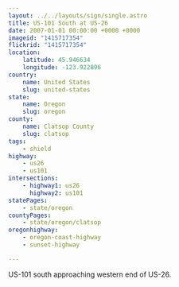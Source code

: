 ```yaml
---
layout: ../../layouts/sign/single.astro
title: US-101 South at US-26
date: 2007-01-01 00:00:00 +0000 +0000
imageid: "1415717354"
flickrid: "1415717354"
location:
    latitude: 45.946634
    longitude: -123.922896
country:
    name: United States
    slug: united-states
state:
    name: Oregon
    slug: oregon
county:
    name: Clatsop County
    slug: clatsop
tags:
    - shield
highway:
    - us26
    - us101
intersections:
    - highway1: us26
      highway2: us101
statePages:
    - state/oregon
countyPages:
    - state/oregon/clatsop
oregonhighway:
    - oregon-coast-highway
    - sunset-highway

---
```

US-101 south approaching western end of US-26.